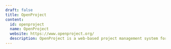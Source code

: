 ```yaml
---
draft: false
title: OpenProject
content:
  id: openproject
  name: OpenProject
  website: https://www.openproject.org/
  description: OpenProject is a web-based project management system for location-independent team collaboration.
---
```

